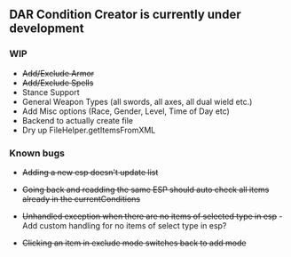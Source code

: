 ## DAR Condition Creator is currently under development

### WIP

- ~~Add/Exclude Armor~~
- ~~Add/Exclude Spells~~
- Stance Support
- General Weapon Types (all swords, all axes, all dual wield etc.)
- Add Misc options (Race, Gender, Level, Time of Day etc)
- Backend to actually create file
- Dry up FileHelper.getItemsFromXML

### Known bugs

- ~~Adding a new esp doesn't update list~~

- ~~Going back and readding the same ESP should auto check all items already in the currentConditions~~

- ~~Unhandled exception when there are no items of selected type in esp~~ - Add custom handling for no items of select type in esp?

- ~~Clicking an item in exclude mode switches back to add mode~~
